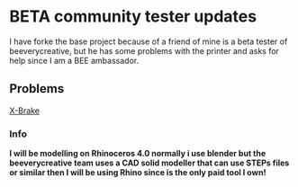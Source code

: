 # BETA community tester updates 
I have forke the base project because of a friend of mine is a beta tester of beeverycreative, but he has some problems with the printer and asks for help since I am a BEE ambassador.

## Problems
[X-Brake](https://github.com/3devangelist/helloBEEprusa-hardware/blob/master/X-End-STOP/README.md "X-Brake")


### Info

**I will be modelling on Rhinoceros 4.0  normally i use blender but the beeverycreative team uses a CAD solid modeller that can use STEPs files or similar then I will be using Rhino since is the only paid tool I own!**
